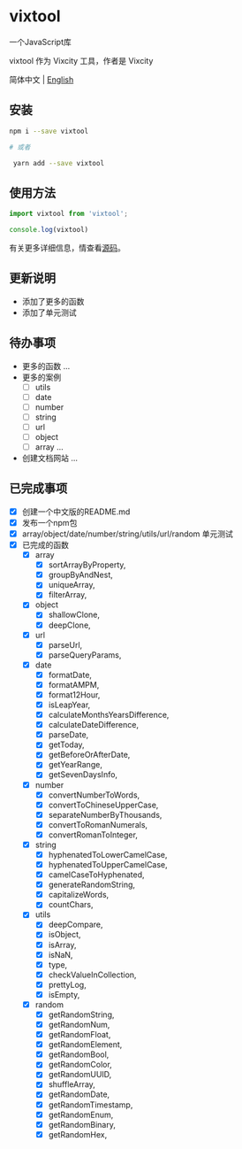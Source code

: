 # vixtool

一个JavaScript库

vixtool 作为 Vixcity 工具，作者是 Vixcity

简体中文 | [English](https://github.com/Vixcity/vixtool/blob/master/README.md) 

## 安装

```bash
npm i --save vixtool

# 或者

 yarn add --save vixtool
```

## 使用方法

```js
import vixtool from 'vixtool';

console.log(vixtool)
```

有关更多详细信息，情查看[源码](https://github.com/Vixcity/vixtool)。

## 更新说明

- 添加了更多的函数
- 添加了单元测试

## 待办事项

- 更多的函数
  ...
- 更多的案例
  - [ ] utils
  - [ ] date
  - [ ] number
  - [ ] string
  - [ ] url
  - [ ] object
  - [ ] array
  ...
- 创建文档网站
  ...

## 已完成事项

- [x] 创建一个中文版的README.md
- [x] 发布一个npm包
- [x] array/object/date/number/string/utils/url/random 单元测试
- [x] 已完成的函数
  - [x] array
    - [x] sortArrayByProperty,
    - [x] groupByAndNest,
    - [x] uniqueArray,
    - [x] filterArray,
  - [x] object
    - [x] shallowClone,
    - [x] deepClone,
  - [x] url
    - [x] parseUrl,
    - [x] parseQueryParams,
  - [x] date
    - [x] formatDate,
    - [x] formatAMPM,
    - [x] format12Hour,
    - [x] isLeapYear,
    - [x] calculateMonthsYearsDifference,
    - [x] calculateDateDifference,
    - [x] parseDate,
    - [x] getToday,
    - [x] getBeforeOrAfterDate,
    - [x] getYearRange,
    - [x] getSevenDaysInfo,
  - [x] number
    - [x] convertNumberToWords,
    - [x] convertToChineseUpperCase,
    - [x] separateNumberByThousands,
    - [x] convertToRomanNumerals,
    - [x] convertRomanToInteger,
  - [x] string
    - [x] hyphenatedToLowerCamelCase,
    - [x] hyphenatedToUpperCamelCase,
    - [x] camelCaseToHyphenated,
    - [x] generateRandomString,
    - [x] capitalizeWords,
    - [x] countChars,
  - [x] utils
    - [x] deepCompare,
    - [x] isObject,
    - [x] isArray,
    - [x] isNaN,
    - [x] type,
    - [x] checkValueInCollection,
    - [x] prettyLog,
    - [x] isEmpty,
  - [x] random
    - [x] getRandomString,
    - [x] getRandomNum,
    - [x] getRandomFloat,
    - [x] getRandomElement,
    - [x] getRandomBool,
    - [x] getRandomColor,
    - [x] getRandomUUID,
    - [x] shuffleArray,
    - [x] getRandomDate,
    - [x] getRandomTimestamp,
    - [x] getRandomEnum,
    - [x] getRandomBinary,
    - [x] getRandomHex,

